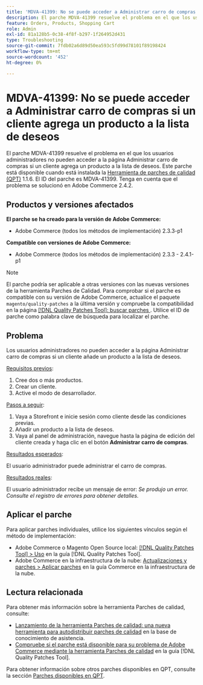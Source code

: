 ```yaml
---
title: 'MDVA-41399: No se puede acceder a Administrar carro de compras si un cliente agrega un producto a la lista de deseos'
description: El parche MDVA-41399 resuelve el problema en el que los usuarios administradores no pueden acceder a la página Administrar carro de compras si un cliente agrega un producto a la lista de deseos. Este parche está disponible cuando está instalada la [Quality Patches Tool (QPT)](https://experienceleague.adobe.com/en/docs/commerce-operations/tools/quality-patches-tool/quality-patches-tool-to-self-serve-quality-patches) 1.1.6. El ID del parche es MDVA-41399. Tenga en cuenta que el problema se solucionó en Adobe Commerce 2.4.2.
feature: Orders, Products, Shopping Cart
role: Admin
exl-id: 81a128b5-0c38-4f8f-b297-1f264952d431
type: Troubleshooting
source-git-commit: 7fdb02a6d89d50ea593c5fd99d78101f89198424
workflow-type: tm+mt
source-wordcount: '452'
ht-degree: 0%

---
```


# MDVA-41399: No se puede acceder a Administrar carro de compras si un cliente agrega un producto a la lista de deseos

El parche MDVA-41399 resuelve el problema en el que los usuarios administradores no pueden acceder a la página Administrar carro de compras si un cliente agrega un producto a la lista de deseos. Este parche está disponible cuando está instalada la [Herramienta de parches de calidad (QPT)](https://experienceleague.adobe.com/en/docs/commerce-operations/tools/quality-patches-tool/quality-patches-tool-to-self-serve-quality-patches) 1.1.6. El ID del parche es MDVA-41399. Tenga en cuenta que el problema se solucionó en Adobe Commerce 2.4.2.

## Productos y versiones afectados

**El parche se ha creado para la versión de Adobe Commerce:**

* Adobe Commerce (todos los métodos de implementación) 2.3.3-p1

**Compatible con versiones de Adobe Commerce:**

* Adobe Commerce (todos los métodos de implementación) 2.3.3 - 2.4.1-p1

>[!NOTE]
>
>El parche podría ser aplicable a otras versiones con las nuevas versiones de la herramienta Parches de Calidad. Para comprobar si el parche es compatible con su versión de Adobe Commerce, actualice el paquete `magento/quality-patches` a la última versión y compruebe la compatibilidad en la página [[!DNL Quality Patches Tool]: buscar parches ](https://experienceleague.adobe.com/en/docs/commerce-operations/tools/quality-patches-tool/quality-patches-tool-to-self-serve-quality-patches). Utilice el ID de parche como palabra clave de búsqueda para localizar el parche.

## Problema

Los usuarios administradores no pueden acceder a la página Administrar carro de compras si un cliente añade un producto a la lista de deseos.

<u>Requisitos previos</u>:

1. Cree dos o más productos.
1. Crear un cliente.
1. Active el modo de desarrollador.

<u>Pasos a seguir</u>:

1. Vaya a Storefront e inicie sesión como cliente desde las condiciones previas.
1. Añadir un producto a la lista de deseos.
1. Vaya al panel de administración, navegue hasta la página de edición del cliente creada y haga clic en el botón **Administrar carro de compras**.

<u>Resultados esperados</u>:

El usuario administrador puede administrar el carro de compras.

<u>Resultados reales</u>:

El usuario administrador recibe un mensaje de error: *Se produjo un error. Consulte el registro de errores para obtener detalles.*

## Aplicar el parche

Para aplicar parches individuales, utilice los siguientes vínculos según el método de implementación:

* Adobe Commerce o Magento Open Source local: [[!DNL Quality Patches Tool] > Uso](/help/tools/quality-patches-tool/usage.md) en la guía [!DNL Quality Patches Tool].
* Adobe Commerce en la infraestructura de la nube: [Actualizaciones y parches > Aplicar parches](https://experienceleague.adobe.com/docs/commerce-cloud-service/user-guide/develop/upgrade/apply-patches.html) en la guía Commerce en la infraestructura de la nube.

## Lectura relacionada

Para obtener más información sobre la herramienta Parches de calidad, consulte:

* [Lanzamiento de la herramienta Parches de calidad: una nueva herramienta para autodistribuir parches de calidad](https://experienceleague.adobe.com/en/docs/commerce-operations/tools/quality-patches-tool/quality-patches-tool-to-self-serve-quality-patches) en la base de conocimiento de asistencia.
* [Compruebe si el parche está disponible para su problema de Adobe Commerce mediante la herramienta Parches de calidad](/help/tools/quality-patches-tool/patches-available-in-qpt/check-patch-for-magento-issue-with-magento-quality-patches.md) en la guía [!DNL Quality Patches Tool].

Para obtener información sobre otros parches disponibles en QPT, consulte la sección [Parches disponibles en QPT](https://support.magento.com/hc/en-us/sections/360010506631-Patches-available-in-MQP-tool-).

